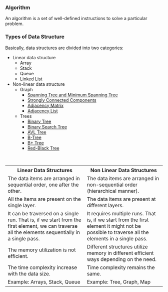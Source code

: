 ### Algorithm
An algorithm is a set of well-defined instructions to solve a particular problem.

### Types of Data Structure

Basically, data structures are divided into two categories:

-   Linear data structure
	- Array
	- Stack
	- Queue
	- Linked List
-   Non-linear data structure
	- Graph
		-   [Spanning Tree and Minimum Spanning Tree](https://www.programiz.com/dsa/spanning-tree-and-minimum-spanning-tree)
		-   [Strongly Connected Components](https://www.programiz.com/dsa/strongly-connected-components)
		-   [Adjacency Matrix](https://www.programiz.com/dsa/graph-adjacency-matrix)
		-   [Adjacency List](https://www.programiz.com/dsa/graph-adjacency-list)
	- Trees
		- [Binary Tree](https://www.programiz.com/dsa/binary-tree)
		-   [Binary Search Tree](https://www.programiz.com/dsa/binary-search-tree)
		-   [AVL Tree](https://www.programiz.com/dsa/avl-tree)
		-   [B-Tree](https://www.programiz.com/dsa/b-tree)
		-   [B+ Tree](https://www.programiz.com/dsa/b-plus-tree)
		-   [Red-Black Tree](https://www.programiz.com/dsa/red-black-tree)
		
<table>
	<tr>  
	    <th>Linear Data Structures</th>  
	    <th>Non Linear Data Structures</th>  
	  </tr>
	  <tr>  
		    <td>The data items are arranged in sequential order, one after the other.</td>  
		    <td>The data items are arranged in non-sequential order (hierarchical manner).</td>  
	  </tr>
	  <tr>
	    <td>All the items are present on the single layer.</td>
	    <td>The data items are present at different layers.</td>
	  </tr>
	  <tr>
	    <td>It can be traversed on a single run. That is, if we start from the first element, we can traverse all the elements sequentially in a single pass.</td>
	    <td>It requires multiple runs. That is, if we start from the first element it might not be possible to traverse all the elements in a single pass.</td>
	  </tr>
	  <tr>
	    <td>The memory utilization is not efficient.</td>
	    <td>Different structures utilize memory in different efficient ways depending on the need.</td>
	  </tr>
	  <tr>
	    <td>The time complexity increase with the data size.</td>
	    <td>Time complexity remains the same.</td>
	  </tr>
	  <tr>
	    <td>Example: Arrays, Stack, Queue</td>
	    <td>Example: Tree, Graph, Map</td>
	  </tr>
	 
</table>

